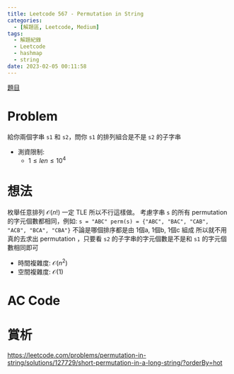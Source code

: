```yaml
---
title: Leetcode 567 - Permutation in String
categories:
  - [解題區, Leetcode, Medium]
tags:
  - 解題紀錄
  - Leetcode
  - hashmap
  - string
date: 2023-02-05 00:11:58
---
```


[題目](https://leetcode.com/problems/permutation-in-string/)

# Problem

給你兩個字串 `s1` 和 `s2`，問你 `s1` 的排列組合是不是 `s2` 的子字串

- 測資限制:
  - $1 \le len \le 10^4$

# 想法

枚舉任意排列 $\mathcal{O}(n!)$ 一定 TLE 所以不行這樣做。
考慮字串 `s` 的所有 permutation 的字元個數都相同，例如: `s = "ABC" perm(s) = {"ABC", "BAC", "CAB", "ACB", "BCA", "CBA"}` 不論是哪個排序都是由 1個a, 1個b, 1個c 組成
所以就不用真的去求出 permutation ，只要看 `s2` 的子字串的字元個數是不是和 `s1` 的字元個數相同即可

- 時間複雜度: $\mathcal{O}(n^2)$
- 空間複雜度: $\mathcal{O}(1)$

# AC Code

<script src="https://emgithub.com/embed-v2.js?target=https%3A%2F%2Fgithub.com%2Froy4801%2Fsolved_problems%2Fblob%2Fmaster%2Fleetcode%2F567.cpp%23L53-L75&style=github&type=code&showBorder=on&showLineNumbers=on&showFileMeta=on&showFullPath=on&showCopy=on"></script>

# 賞析

<https://leetcode.com/problems/permutation-in-string/solutions/127729/short-permutation-in-a-long-string/?orderBy=hot>
